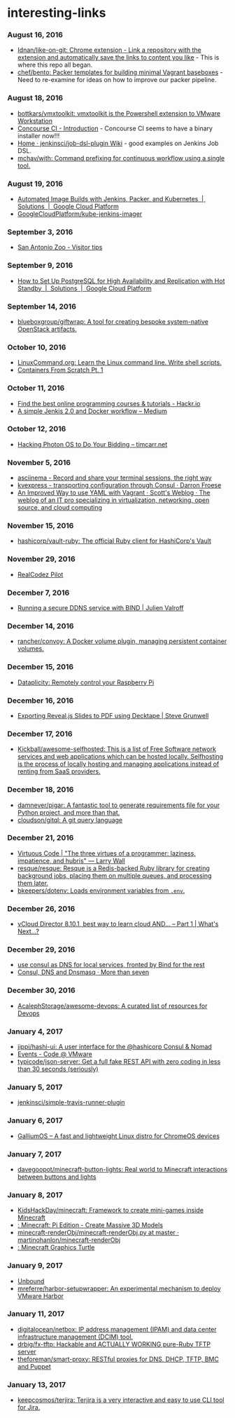 # interesting-links

### August 16, 2016
- [Idnan/like-on-git: Chrome extension - Link a repository with the extension and automatically save the links to content you like](https://github.com/Idnan/like-on-git) - This is where this repo all began.
- [chef/bento: Packer templates for building minimal Vagrant baseboxes](https://github.com/chef/bento) - Need to re-examine for ideas on how to improve our packer pipeline.

### August 18, 2016
- [bottkars/vmxtoolkit: vmxtoolkit is the Powershell extension to VMware Workstation](https://github.com/bottkars/vmxtoolkit/) 
- [Concourse CI - Introduction](https://concourse.ci/introduction.html) - Concourse CI seems to have a binary installer now!!!
- [Home · jenkinsci/job-dsl-plugin Wiki](https://github.com/jenkinsci/job-dsl-plugin/wiki) - good examples on Jenkins Job DSL.
- [mchav/with: Command prefixing for continuous workflow using a single tool.](https://github.com/mchav/with) 

### August 19, 2016
- [Automated Image Builds with Jenkins, Packer, and Kubernetes  |  Solutions  |  Google Cloud Platform](https://cloud.google.com/solutions/automated-build-images-with-jenkins-kubernetes) 
- [GoogleCloudPlatform/kube-jenkins-imager](https://github.com/GoogleCloudPlatform/kube-jenkins-imager) 

### September 3, 2016
- [San Antonio Zoo - Visitor tips](https://sazoo.org/general-information/visitor-tips/) 

### September 9, 2016
- [How to Set Up PostgreSQL for High Availability and Replication with Hot Standby  |  Solutions  |  Google Cloud Platform](https://cloud.google.com/solutions/setup-postgres-hot-standby) 

### September 14, 2016
- [blueboxgroup/giftwrap: A tool for creating bespoke system-native OpenStack artifacts.](https://github.com/blueboxgroup/giftwrap) 

### October 10, 2016
- [LinuxCommand.org: Learn the Linux command line. Write shell scripts.](http://www.linuxcommand.org/index.php) 
- [Containers From Scratch Pt. 1](http://tejom.github.io/c/linux/containers/docker/2016/10/04/containers-from-scratch-pt1.html) 

### October 11, 2016
- [Find the best online programming courses & tutorials - Hackr.io](https://hackr.io/) 
- [A simple Jenkis 2.0 and Docker workflow – Medium](https://medium.com/@laszlocph/a-simple-jenkis-2-0-and-docker-workflow-9cd2a7232037#.jwvqhfzd5) 

### October 12, 2016
- [Hacking Photon OS to Do Your Bidding – timcarr.net](http://www.timcarr.net/?p=471) 

### November 5, 2016
- [asciinema - Record and share your terminal sessions, the right way](https://asciinema.org/) 
- [kvexpress - transporting configuration through Consul · Darron Froese](https://blog.froese.org/2016/01/25/kvexpress-transporting-config-through-consul/) 
- [An Improved Way to use YAML with Vagrant · Scott's Weblog · The weblog of an IT pro specializing in virtualization, networking, open source, and cloud computing](http://blog.scottlowe.org/2016/01/14/improved-way-yaml-vagrant/) 

### November 15, 2016
- [hashicorp/vault-ruby: The official Ruby client for HashiCorp's Vault](https://github.com/hashicorp/vault-ruby) 

### November 29, 2016
- [RealCodez Pilot](http://realcodez.com/2016/11/23/realcodez-pilot.html) 

### December 7, 2016
- [Running a secure DDNS service with BIND | Julien Valroff](https://www.kirya.net/articles/running-a-secure-ddns-service-with-bind/) 

### December 14, 2016
- [rancher/convoy: A Docker volume plugin, managing persistent container volumes.](https://github.com/rancher/convoy) 

### December 15, 2016
- [Dataplicity: Remotely control your Raspberry Pi](https://www.dataplicity.com/) 

### December 16, 2016
- [Exporting Reveal.js Slides to PDF using Decktape | Steve Grunwell](https://stevegrunwell.com/blog/export-reveal-slides-decktape/) 

### December 17, 2016
- [Kickball/awesome-selfhosted: This is a list of Free Software network services and web applications which can be hosted locally. Selfhosting is the process of locally hosting and managing applications instead of renting from SaaS providers.](https://github.com/Kickball/awesome-selfhosted) 

### December 18, 2016
- [damnever/pigar: A fantastic tool to generate requirements file for your Python project, and more than that.](https://github.com/damnever/pigar) 
- [cloudson/gitql: A git query language](https://github.com/cloudson/gitql) 

### December 21, 2016
- [Virtuous Code | "The three virtues of a programmer: laziness, impatience, and hubris" — Larry Wall](http://www.virtuouscode.com/) 
- [resque/resque: Resque is a Redis-backed Ruby library for creating background jobs, placing them on multiple queues, and processing them later.](https://github.com/resque/resque) 
- [bkeepers/dotenv: Loads environment variables from `.env`.](https://github.com/bkeepers/dotenv) 

### December 26, 2016
- [vCloud Director 8.10.1, best way to learn cloud AND… – Part 1 | What's Next...?](http://billho.website/?p=845) 

### December 29, 2016
- [use consul as DNS for local services, fronted by Bind for the rest](https://gist.github.com/wfaler/30b7d2ab5d97ae25416c) 
- [Consul, DNS and Dnsmasq · More than seven](http://www.morethanseven.net/2014/04/25/consul/) 

### December 30, 2016
- [AcalephStorage/awesome-devops: A curated list of resources for Devops](https://github.com/AcalephStorage/awesome-devops) 

### January 4, 2017
- [jippi/hashi-ui: A user interface for the @hashicorp Consul & Nomad](https://github.com/jippi/hashi-ui) 
- [Events - Code @ VMware](https://code.vmware.com/events/) 
- [typicode/json-server: Get a full fake REST API with zero coding in less than 30 seconds (seriously)](https://github.com/typicode/json-server) 

### January 5, 2017
- [jenkinsci/simple-travis-runner-plugin](https://github.com/jenkinsci/simple-travis-runner-plugin) 

### January 6, 2017
- [GalliumOS – A fast and lightweight Linux distro for ChromeOS devices](https://galliumos.org/) 

### January 7, 2017
- [davegoopot/minecraft-button-lights: Real world to Minecraft interactions between buttons and lights](https://github.com/davegoopot/minecraft-button-lights) 

### January 8, 2017
- [KidsHackDay/minecraft: Framework to create mini-games inside Minecraft](https://github.com/KidsHackDay/minecraft) 
- [<Stuff about="code" />: Minecraft: Pi Edition - Create Massive 3D Models](http://www.stuffaboutcode.com/2013/03/minecraft-pi-edition-create-massive-3d.html) 
- [minecraft-renderObj/minecraft-renderObj.py at master · martinohanlon/minecraft-renderObj](https://github.com/martinohanlon/minecraft-renderObj/blob/master/minecraft-renderObj.py) 
- [<Stuff about="code" />: Minecraft Graphics Turtle](http://www.stuffaboutcode.com/2014/05/minecraft-graphics-turtle.html) 

### January 9, 2017
- [Unbound](http://www.unbound.net/) 
- [mreferre/harbor-setupwrapper: An experimental mechanism to deploy VMware Harbor](https://github.com/mreferre/harbor-setupwrapper) 

### January 11, 2017
- [digitalocean/netbox: IP address management (IPAM) and data center infrastructure management (DCIM) tool.](https://github.com/digitalocean/netbox/) 
- [drbig/fx-tftp: Hackable and ACTUALLY WORKING pure-Ruby TFTP server](https://github.com/drbig/fx-tftp) 
- [theforeman/smart-proxy: RESTful proxies for DNS, DHCP, TFTP, BMC and Puppet](https://github.com/theforeman/smart-proxy) 

### January 13, 2017
- [keepcosmos/terjira: Terjira is a very interactive and easy to use CLI tool for Jira.](https://github.com/keepcosmos/terjira?utm_source=rubyweekly&utm_medium=email) 
